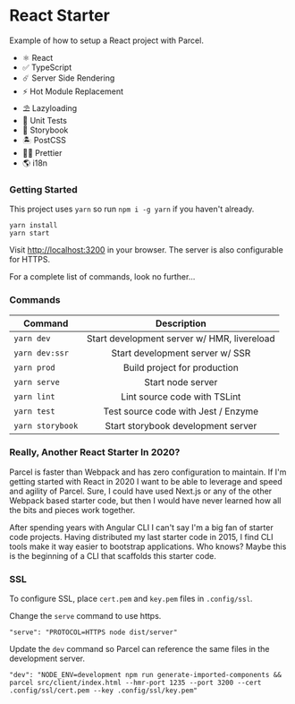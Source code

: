 # React Starter

Example of how to setup a React project with Parcel.

- ⚛ React
- ✅ TypeScript
- ☄️ Server Side Rendering
- ⚡️ Hot Module Replacement
- ⛱ Lazyloading
- 🧪 Unit Tests
- 📖 Storybook
- 🏝 PostCSS
- 💇‍♂️ Prettier
- 🌎 i18n

### Getting Started

This project uses `yarn` so run `npm i -g yarn` if you haven't already.

```
yarn install
yarn start
```

Visit [http://localhost:3200](http://localhost:3200) in your browser. The server is also configurable for HTTPS.

For a complete list of commands, look no further...

### Commands

| Command          |                 Description                 |
| ---------------- | :-----------------------------------------: |
| `yarn dev`       | Start development server w/ HMR, livereload |
| `yarn dev:ssr`   |       Start development server w/ SSR       |
| `yarn prod`      |        Build project for production         |
| `yarn serve`     |              Start node server              |
| `yarn lint`      |        Lint source code with TSLint         |
| `yarn test`      |     Test source code with Jest / Enzyme     |
| `yarn storybook` |     Start storybook development server      |

### Really, Another React Starter In 2020?

Parcel is faster than Webpack and has zero configuration to maintain. If I'm getting started with React in 2020 I want to be able to leverage and speed and agility of Parcel. Sure, I could have used Next.js or any of the other Webpack based starter code, but then I would have never learned how all the bits and pieces work together.

After spending years with Angular CLI I can't say I'm a big fan of starter code projects. Having distributed my last starter code in 2015, I find CLI tools make it way easier to bootstrap applications. Who knows? Maybe this is the beginning of a CLI that scaffolds this starter code.

### SSL

To configure SSL, place `cert.pem` and `key.pem` files in `.config/ssl`.

Change the `serve` command to use https.

```
"serve": "PROTOCOL=HTTPS node dist/server"
```

Update the `dev` command so Parcel can reference the same files in the development server.

```
"dev": "NODE_ENV=development npm run generate-imported-components && parcel src/client/index.html --hmr-port 1235 --port 3200 --cert .config/ssl/cert.pem --key .config/ssl/key.pem"
```
